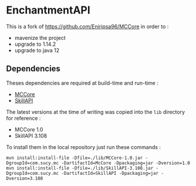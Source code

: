 # EnchantmentAPI

This is a fork of https://github.com/Eniripsa96/MCCore in order to :
- mavenize the project
- upgrade to 1.14.2
- upgrade to java 12

## Dependencies

Theses dependencies are required at build-time and run-time : 

- [MCCore](https://www.spigotmc.org/resources/mccore.49456/)
- [SkillAPI](https://www.spigotmc.org/resources/skillapi.4824/)

The latest versions at the time of writing was copied into the `lib` directory for reference :
- MCCore 1.0 
- SkillAPI 3.108

To install them in the local repository just run these commands :

```
mvn install:install-file -Dfile=./lib/MCCore-1.0.jar -DgroupId=com.sucy.mc -DartifactId=McCore -Dpackaging=jar -Dversion=1.0
mvn install:install-file -Dfile=./lib/SkillAPI-3.108.jar -DgroupId=com.sucy.mc -DartifactId=SkillAPI -Dpackaging=jar -Dversion=3.108

```
